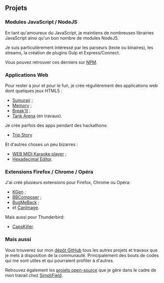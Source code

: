<!--VarStream
title=Mes projets
description=Découvrez tous les projets que je mène et qui touchent de près ou de loin au développement web.
shortTitle=Projets
shortDesc=Découvrez mes divers projets
keywords.+=JavaScript
keywords.+=développeur
keywords.+=Nicolas
keywords.+=Froidure
keywords.+=projets
keywords.+=développement
keywords.+=web
lang=fr
location=FR
-->

## Projets

### Modules JavaScript / NodeJS

En tant qu'amoureux du JavaScript, je maintiens de nombreuses librairies
 JavaScript ainsi qu'un bon nombre de modules NodeJS.

Je suis particulièrement intéressé par les parseurs (texte ou binaires), les
 streams, la création de plugins Gulp et Express/Connect.

Vous pouvez retrouver ces derniers sur
 [NPM](https://www.npmjs.org/~nfroidure "Voir mon profil NPM").

### Applications Web

Pour rester à jour et pour le fun, je crée régulièrement des applications web
 dont quelques jeux HTML5 :
* [Sumuraÿ](http://sumuray.insertafter.com/) ;
* [Memory](http://memory.insertafter.com/) ;
* [Break'It](http://breakit.insertafter.com/) ;
* [Tank Arena](http://tank.elitwork.com/) (en travaux).

Je crée parfois des apps pendant des hackathons:
* [Trip Story](http://tripstory.insertafter.com/)

Et d'autres choses un peu bizarres :
* [WEB MIDI Karaoke player](http://karaoke.insertafter.com/) ;
* [Hexadecimal Editor](http://hexa.insertafter.com/).

### Extensions Firefox / Chrome / Opéra

J'ai créé plusieurs extensions pour Firefox, Chrome ou Opéra:
* [KGen](https://addons.mozilla.org/firefox/addon/kgen) ;
* [BBComposer](https://addons.mozilla.org/firefox/addon/bbcomposer) ;
* [BugMeBack](https://github.com/nfroidure/BugMeBack) ;
* et [CanImage](https://addons.mozilla.org/firefox/addon/canimage/).

Mais aussi pour Thunderbird:
* [CapsKiller](https://addons.mozilla.org/thunderbird/addon/caps-killer/).

### Mais aussi

Vous trouverez sur mon [dépôt GitHub](http://github.com/nfroidure) tous les
 autres projets et travaux que je mets à disposition de la communauté.
 Principalement des bouts de codes qui me sont utiles et qui pourraient
 profiter à d'autres.

Retrouvez également les [projets open-source](https://github.com/SimpliField)
 que je gère dans le cadre de mon travail chez
 [SimpliField](http://simplifield.com).
